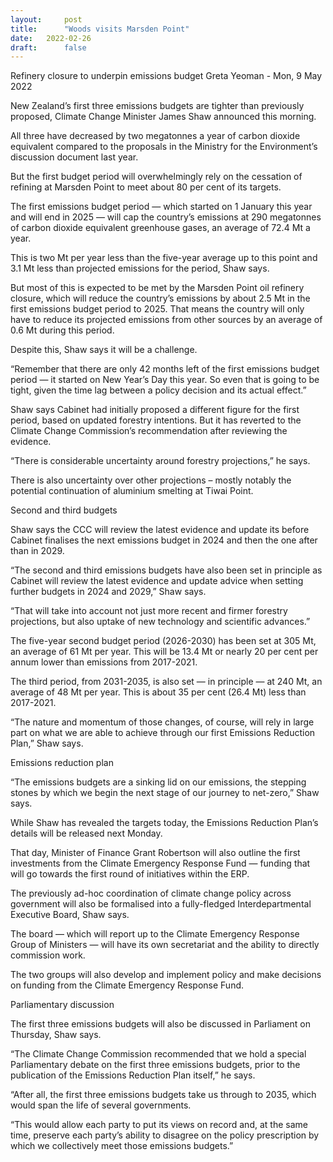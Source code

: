 ```yaml
---
layout:     post
title:      "Woods visits Marsden Point"
date:   2022-02-26
draft:      false
---
```



Refinery closure to underpin emissions budget
Greta Yeoman - Mon, 9 May 2022

New Zealand’s first three emissions budgets are tighter than previously proposed, Climate Change Minister James Shaw announced this morning.

All three have decreased by two megatonnes a year of carbon dioxide equivalent compared to the proposals in the Ministry for the Environment’s discussion document last year.

But the first budget period will overwhelmingly rely on the cessation of refining at Marsden Point to meet about 80 per cent of its targets.

The first emissions budget period — which started on 1 January this year and will end in 2025 — will cap the country’s emissions at 290 megatonnes of carbon dioxide equivalent greenhouse gases, an average of 72.4 Mt a year.

This is two Mt per year less than the five-year average up to this point and 3.1 Mt less than projected emissions for the period, Shaw says.

But most of this is expected to be met by the Marsden Point oil refinery closure, which will reduce the country’s emissions by about 2.5 Mt in the first emissions budget period to 2025. That means the country will only have to reduce its projected emissions from other sources by an average of 0.6 Mt during this period.

Despite this, Shaw says it will be a challenge.

“Remember that there are only 42 months left of the first emissions budget period — it started on New Year’s Day this year. So even that is going to be tight, given the time lag between a policy decision and its actual effect.”

Shaw says Cabinet had initially proposed a different figure for the first period, based on updated forestry intentions. But it has reverted to the Climate Change Commission’s recommendation after reviewing the evidence.

“There is considerable uncertainty around forestry projections,” he says.

There is also uncertainty over other projections – mostly notably the potential continuation of aluminium smelting at Tiwai Point.

Second and third budgets

Shaw says the CCC will review the latest evidence and update its before Cabinet finalises the next emissions budget in 2024 and then the one after than in 2029.

“The second and third emissions budgets have also been set in principle as Cabinet will review the latest evidence and update advice when setting further budgets in 2024 and 2029,” Shaw says.

“That will take into account not just more recent and firmer forestry projections, but also uptake of new technology and scientific advances.”

The five-year second budget period (2026-2030) has been set at 305 Mt, an average of 61 Mt per year. This will be 13.4 Mt or nearly 20 per cent per annum lower than emissions from 2017-2021.

The third period, from 2031-2035, is also set — in principle — at 240 Mt, an average of 48 Mt per year. This is about 35 per cent (26.4 Mt) less than 2017-2021.

“The nature and momentum of those changes, of course, will rely in large part on what we are able to achieve through our first Emissions Reduction Plan,” Shaw says.

Emissions reduction plan

“The emissions budgets are a sinking lid on our emissions, the stepping stones by which we begin the next stage of our journey to net-zero,” Shaw says.

While Shaw has revealed the targets today, the Emissions Reduction Plan’s details will be released next Monday.

That day, Minister of Finance Grant Robertson will also outline the first investments from the Climate Emergency Response Fund — funding that will go towards the first round of initiatives within the ERP.

The previously ad-hoc coordination of climate change policy across government will also be formalised into a fully-fledged Interdepartmental Executive Board, Shaw says.

The board — which will report up to the Climate Emergency Response Group of Ministers — will have its own secretariat and the ability to directly commission work.

The two groups will also develop and implement policy and make decisions on funding from the Climate Emergency Response Fund.

Parliamentary discussion

The first three emissions budgets will also be discussed in Parliament on Thursday, Shaw says.

“The Climate Change Commission recommended that we hold a special Parliamentary debate on the first three emissions budgets, prior to the publication of the Emissions Reduction Plan itself,” he says.

“After all, the first three emissions budgets take us through to 2035, which would span the life of several governments.

“This would allow each party to put its views on record and, at the same time, preserve each party’s ability to disagree on the policy prescription by which we collectively meet those emissions budgets.”
